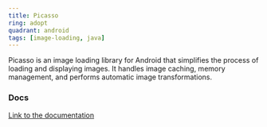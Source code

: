 ```yaml
---
title: Picasso
ring: adopt
quadrant: android
tags: [image-loading, java]
---
```


Picasso is an image loading library for Android that simplifies the process of loading and displaying images. It handles image caching, memory management, and performs automatic image transformations.

### Docs

[Link to the documentation](https://square.github.io/picasso/)
